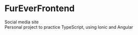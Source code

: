 # FurEverFrontend
Social media site\
Personal project to practice TypeScript, using Ionic and Angular
